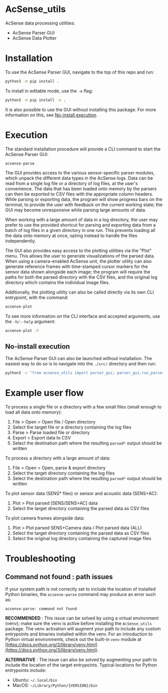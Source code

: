 # AcSense_utils

AcSense data processing utilities:

- AcSense Parser GUI
- AcSense Data Plotter

# Installation

To use the AcSense Parser GUI, navigate to the top of this repo and run:

```bash
python3 -m pip install .
```

To install in editable mode, use the `-e` flag:

```bash
python3 -m pip install -e .
```

It is also possible to use the GUI without installing this package. For more
information on this, see [No-install execution](#no-install-execution).

# Execution

The standard installation procedure will provide a CLI command to start the
AcSense Parser GUI:

```bash
acsense-parse
```

The GUI provides access to the various sensor-specific parser modules, which
unpack the different data types in the AcSense logs. Data can be read from a
single log file or a directory of log files, at the user's convenience. The
data that has been loaded onto memory by the parsers can then be exported to
CSV files with the appropriate column headers. While parsing or exporting data,
the program will show progress bars on the terminal, to provide the user with
feedback on the current working state; the GUI may become unresponsive while
parsing large amounts of data.

When working with a large amount of data in a log directory, the user may prefer
to use the provided shortcut for parsing and exporting data from a batch of log
files in a given directory in one run. This prevents loading all the data onto
memory at once, opting instead to handle the files independently.

The GUI also provides easy access to the plotting utilities via the "Plot" menu.
This allows the user to generate visualizations of the parsed data. When using
a camera-enabled AcSense unit, the plotter utility can also generate reference
frames with time-stamped cursor markers for the sensor data shown alongside each
image; the program will require the paths for both the parsed directory with the
CSV files, and the original log directory which contains the individual image files.

Additionally, the plotting utility can also be called directly via its own CLI
entrypoint, with the command:

```bash
acsense-plot
```

To see more information on the CLI interface and accepted arguments, use the
`-h/--help` argument:

```bash
acsense-plot -h
```


## No-install execution

The AcSense Parser GUI can also be launched without installation. The easiest
way to do so is to navigate into the `./src/` directory and then run:

```bash
python3 -c "from acsense_utils import parser_gui; parser_gui.run_parser_gui()"
```

# Example user flow

To process a single file or a directory with a few small files (small enough to
load all data onto memory):

1. File > Open > Open file / Open directory
1. Select the target file or a directory containing the log files
1. Parse > Parse loaded file or directory
1. Export > Export data to CSV
1. Select the destination path where the resulting `parsed*` output should be written

To process a directory with a large amount of data:

1. File > Open > Open, parse & export directory
1. Select the target directory containing the log files
1. Select the destination path where the resulting `parsed*` output should be written

To plot sensor data (SENS* files) or sensor and acoustic data (SENS+AC):

1. Plot > Plot parsed \[SENS/SENS+AC\] data
1. Select the target directory containing the parsed data as CSV files

To plot camera frames alongside data:

1. Plot > Plot parsed SENS+Camera data / Plot parsed data (ALL)
1. Select the target directory containing the parsed data as CSV files
1. Select the original log directory containing the captured image files


# Troubleshooting

## Command not found : path issues

If your system path is not correctly set to include the location of installed Python binaries, the `acsense-parse` command may produce an error such as:

```text
acsense-parse: command not found
```

**RECOMMENDED** : This issue can be solved by using a virtual environment (venv); make sure the venv is active before installing the `AcSense_utils` package. The venv activation will augment your path to include any custom entrypoints and binaries installed within the venv. For an introduction to Python virtual environments, check out the built-in `venv` module at [https://docs.python.org/3/library/venv.html](https://docs.python.org/3/library/venv.html).

**ALTERNATIVE** : The issue can also be solved by augmenting your path to include the location of the target entrypoints. Typical locations for Python entrypoints include:

- Ubuntu: `~/.local/bin`
- MacOS: `~/Library/Python/{VERSION}/bin`
